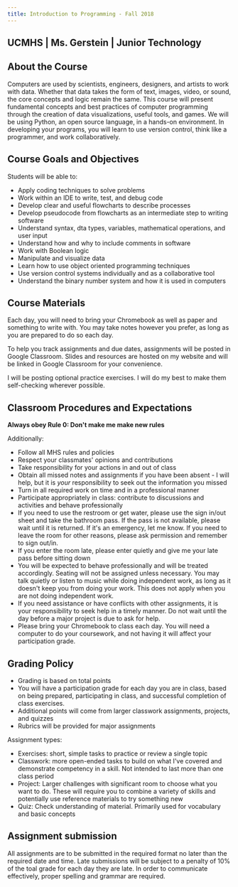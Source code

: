 ```yaml
---
title: Introduction to Programming - Fall 2018
---
```


## UCMHS  | Ms. Gerstein | Junior Technology

## About the Course

Computers are used by scientists, engineers, designers, and artists to work with data. Whether that data takes the form of text, images, video, or sound, the core concepts and logic remain the same. This course will present fundamental concepts and best practices of computer programming through the creation of data visualizations, useful tools, and games. We will be using Python, an open source language, in a hands-on environment. In developing your programs, you will learn to use version control, think like a programmer, and work collaboratively.

## Course Goals and Objectives

Students will be able to:
* Apply coding techniques to solve problems
* Work within an IDE to write, test, and debug code
* Develop clear and useful flowcharts to describe processes
* Develop pseudocode from flowcharts as an intermediate step to writing software
* Understand syntax, dta types, variables, mathematical operations, and user input
* Understand how and why to include comments in software
* Work with Boolean logic
* Manipulate and visualize data
* Learn how to use object oriented programming techniques
* Use version control systems individually and as a collaborative tool
* Understand the binary number system and how it is used in computers

## Course Materials

Each day, you will need to bring your Chromebook as well as paper and something to write with. You may take notes however you prefer, as long as you are prepared to do so each day.

To help you track assignments and due dates, assignments will be posted in Google Classroom. Slides and resources are hosted on my website and will be linked in Google Classroom for your convenience.

I will be posting optional practice exercises. I will do my best to make them self-checking wherever possible.

## Classroom Procedures and Expectations

**Always obey Rule 0: Don't make me make new rules**

Additionally: 

* Follow all MHS rules and policies
* Respect your classmates' opinions and contributions
* Take responsibility for your actions in and out of class
* Obtain all missed notes and assignments if you have been absent - I will help, but it is *your* responsibility to seek out the information you missed
* Turn in all required work on time and in a professional manner
* Participate appropriately in class: contribute to discussions and activities and behave professionally
* If you need to use the restroom or get water, please use the sign in/out sheet and take the bathroom pass. If the pass is not available, please wait until it is returned. If it's an emergency, let me know. If you need to leave the room for other reasons, please ask permission and remember to sign out/in.
* If you enter the room late, please enter quietly and give me your late pass before sitting down
* You will be expected to behave professionally and will be treated accordingly. Seating will not be assigned unless necessary. You may talk quietly or listen to music while doing independent work, as long as it doesn't keep you from doing your work. This does not apply when you are not doing independent work.
* If you need assistance or have conflicts with other assignments, it is your responsibility to seek help in a timely manner. Do not wait until the day before a major project is due to ask for help.
* Please bring your Chromebook to class each day. You will need a computer to do your coursework, and not having it will affect your participation grade.

## Grading Policy

* Grading is based on total points
* You will have a participation grade for each day you are in class, based on being prepared, participating in class, and successful completion of class exercises.
* Additional points will come from larger classwork assignments, projects, and quizzes
* Rubrics will be provided for major assignments

Assignment types:

* Exercises: short, simple tasks to practice or review a single topic
* Classwork: more open-ended tasks to build on what I've covered and demonstrate competency in a skill. Not intended to last more than one class period
* Project: Larger challenges with significant room to choose what you want to do. These will require you to combine a variety of skills and potentially use reference materials to try something new
* Quiz: Check understanding of material. Primarily used for vocabulary and basic concepts

## Assignment submission
All assignments are to be submitted in the required format no later than the required date and time. Late submissions will be subject to a penalty of 10% of the toal grade for each day they are late. In order to communicate effectively, proper spelling and grammar are required.